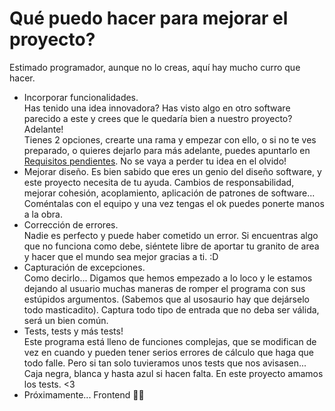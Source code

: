 # Qué puedo hacer para mejorar el proyecto?  
Estimado programador, aunque no lo creas, aquí hay mucho curro que hacer.  
- Incorporar funcionalidades.  
  Has tenido una idea innovadora? Has visto algo en otro software parecido a este y crees que le quedaría bien a nuestro proyecto? Adelante!  
  Tienes 2 opciones, crearte una rama y empezar con ello, o si no te ves preparado, o quieres dejarlo para más adelante, puedes apuntarlo en [Requisitos pendientes](Requisitos%20pendientes.md). No se vaya a perder tu idea en el olvido!  
- Mejorar diseño.
  Es bien sabido que eres un genio del diseño software, y este proyecto necesita de tu ayuda. Cambios de responsabilidad, mejorar cohesión, acoplamiento, aplicación de patrones de software... Coméntalas con el equipo y una vez tengas el ok puedes ponerte manos a la obra.  
- Corrección de errores.  
  Nadie es perfecto y puede haber cometido un error. Si encuentras algo que no funciona como debe, siéntete libre de aportar tu granito de area y hacer que el mundo sea mejor gracias a ti. :D  
- Capturación de excepciones.  
  Como decirlo... Digamos que hemos empezado a lo loco y le estamos dejando al usuario muchas maneras de romper el programa con sus estúpidos argumentos. (Sabemos que al usosaurio hay que dejárselo todo masticadito). Captura todo tipo de entrada que no deba ser válida, será un bien común.  
- Tests, tests y más tests!  
  Este programa está lleno de funciones complejas, que se modifican de vez en cuando y pueden tener serios errores de cálculo que haga que todo falle. Pero si tan solo tuvieramos unos tests que nos avisasen... Caja negra, blanca y hasta azul si hacen falta. En este proyecto amamos los tests. <3  
- Próximamente... Frontend 😶‍🌫️
